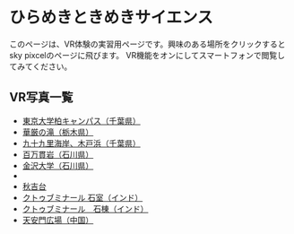 # ひらめきときめきサイエンス 
このページは、VR体験の実習用ページです。興味のある場所をクリックするとsky pixcelのページに飛びます。
VR機能をオンにしてスマートフォンで閲覧してみてください。

## VR写真一覧

- [東京大学柏キャンパス（千葉県）](https://www.skypixel.com/photos/3471ab95-4485-47f5-a515-9da946c5d3c4)
- [華厳の滝（栃木県）](https://www.skypixel.com/photos/bd494046-d983-4b5b-8a26-b60f996508c2)
- [九十九里海岸、木戸浜（千葉県）](https://www.skypixel.com/photos/6c37dc93-d01d-4fcd-b274-b81fc0187f43)
- [百万貫岩（石川県）](https://www.skypixel.com/photos/hyakuman-gan-no-iwa-rock)
- [金沢大学（石川県）](https://www.skypixel.com/photos/kanazawa-univ)
- []()
- [秋吉台](https://www.skypixel.com/photos/akiyoshi-plateau)
- [クトゥブミナール 石室（インド）](https://www.skypixel.com/photos/3ae131fb-eaad-4ee8-b7b3-45ebe4c64d49)
- [クトゥブミナール　石棟（インド）](https://www.skypixel.com/photos/bbe39506-83b7-4584-b48f-2f350e09bb26)
- [天安門広場（中国）](https://www.skypixel.com/photos/tiananmen-square)
